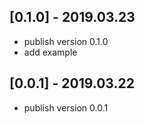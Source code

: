 
## [0.1.0] - 2019.03.23

* publish version 0.1.0
* add example


## [0.0.1] - 2019.03.22

* publish version 0.0.1
